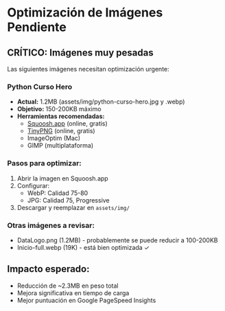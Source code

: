 # Optimización de Imágenes Pendiente

## CRÍTICO: Imágenes muy pesadas

Las siguientes imágenes necesitan optimización urgente:

### Python Curso Hero
- **Actual:** 1.2MB (assets/img/python-curso-hero.jpg y .webp)
- **Objetivo:** 150-200KB máximo
- **Herramientas recomendadas:**
  - [Squoosh.app](https://squoosh.app/) (online, gratis)
  - [TinyPNG](https://tinypng.com/) (online, gratis)
  - ImageOptim (Mac)
  - GIMP (multiplataforma)

### Pasos para optimizar:

1. Abrir la imagen en Squoosh.app
2. Configurar:
   - WebP: Calidad 75-80
   - JPG: Calidad 75, Progressive
3. Descargar y reemplazar en `assets/img/`

### Otras imágenes a revisar:
- DataLogo.png (1.2MB) - probablemente se puede reducir a 100-200KB
- Inicio-full.webp (19K) - está bien optimizada ✓

## Impacto esperado:
- Reducción de ~2.3MB en peso total
- Mejora significativa en tiempo de carga
- Mejor puntuación en Google PageSpeed Insights
